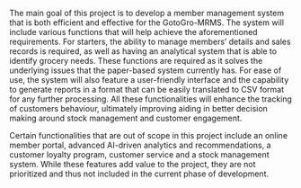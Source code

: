 The main goal of this project is to develop a member management system that is both efficient and effective for the GotoGro-MRMS. The system will include various functions that will help achieve the aforementioned requirements. For starters, the ability to manage members’ details and sales records is required, as well as having an analytical system that is able to identify grocery needs. These functions are required as it solves the underlying issues that the paper-based system currently has. For ease of use, the system will also feature a user-friendly interface and the capability to generate reports in a format that can be easily translated to CSV format for any further processing. All these functionalities will enhance the tracking of customers behaviour, ultimately improving aiding in better decision making around stock management and customer engagement.

Certain functionalities that are out of scope in this project include an online member portal, advanced AI-driven analytics and recommendations, a customer loyalty program, customer service and a stock management system. While these features add value to the project, they are not prioritized and thus not included in the current phase of development.
